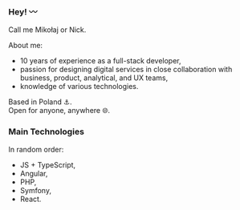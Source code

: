 ### Hey! 〰

Call me Mikołaj or Nick.

About me:
- 10 years of experience as a full-stack developer, 
- passion for designing digital services in close collaboration with business, product, analytical, and UX teams, 
- knowledge of various technologies.

Based in Poland ⚓.  
Open for anyone, anywhere 🌐.

### Main Technologies
In random order:  
- JS + TypeScript,  
- Angular,
- PHP,  
- Symfony,  
- React.
